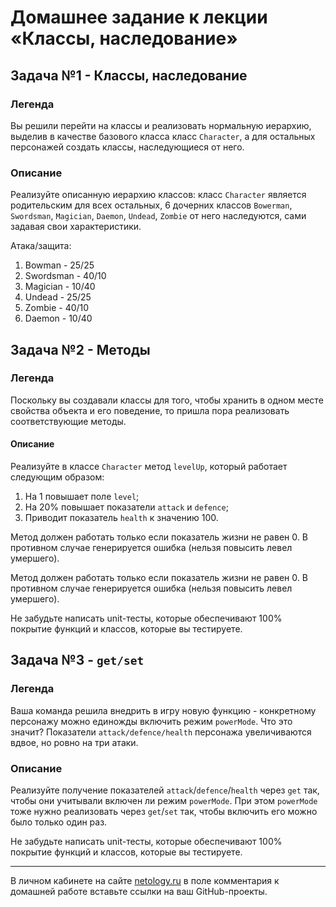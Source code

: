 # Домашнее задание к лекции «Классы, наследование»

## Задача №1 - Классы, наследование

### Легенда

Вы решили перейти на классы и реализовать нормальную иерархию, выделив в качестве базового класса класс `Character`, а для остальных персонажей создать классы, наследующиеся от него.

### Описание

Реализуйте описанную иерархию классов: класс `Character` является родительским для всех остальных, 6 дочерних классов `Bowerman`, `Swordsman`, `Magician`, `Daemon`, `Undead`, `Zombie` от него наследуются, сами задавая свои характеристики.

Атака/защита:
1. Bowman - 25/25
1. Swordsman - 40/10
1. Magician - 10/40
1. Undead - 25/25
1. Zombie - 40/10
1. Daemon - 10/40

## Задача №2 - Методы

### Легенда

Поскольку вы создавали классы для того, чтобы хранить в одном месте свойства объекта и его поведение, то пришла пора реализовать соответствующие методы.

#### Описание

Реализуйте в классе `Character` метод `levelUp`, который работает следующим образом:
1. На 1 повышает поле `level`;
1. На 20% повышает показатели `attack` и `defence`;
1. Приводит показатель `health` к значению 100.

Метод должен работать только если показатель жизни не равен 0. В противном случае генерируется ошибка (нельзя повысить левел умершего).

Метод должен работать только если показатель жизни не равен 0. В противном случае генерируется ошибка (нельзя повысить левел умершего).

Не забудьте написать unit-тесты, которые обеспечивают 100% покрытие функций и классов, которые вы тестируете.

## Задача №3 - `get/set`

### Легенда

Ваша команда решила внедрить в игру новую функцию - конкретному персонажу можно единожды включить режим `powerMode`. Что это значит? Показатели `attack/defence/health` персонажа увеличиваются вдвое, но ровно на три атаки.

### Описание

Реализуйте получение показателей `attack`/`defence`/`health` через `get` так, чтобы они учитывали включен ли режим `powerMode`. При этом `powerMode` тоже нужно реализовать через `get`/`set` так, чтобы включить его можно было только один раз.

Не забудьте написать unit-тесты, которые обеспечивают 100% покрытие функций и классов, которые вы тестируете.

---
В личном кабинете на сайте [netology.ru](http://netology.ru/) в поле комментария к домашней работе вставьте ссылки на ваш GitHub-проекты.
